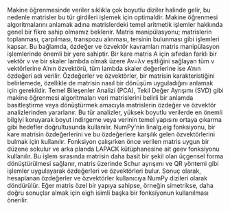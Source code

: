  Makine öğrenmesinde veriler sıklıkla çok boyutlu diziler halinde gelir, bu nedenle matrisler bu tür girdileri işlemek için optimaldir. Makine öğrenmesi algoritmalarını anlamak adına matrislerdeki temel aritmetik işlemler hakkında genel bir fikre sahip olmamız beklenir.
  Matris manipülasyonu; matrislerin toplanması, çarpılması, transpozu alınması, tersinin bulunması gibi işlemleri kapsar. Bu bağlamda, özdeğer ve özvektör kavramları matris manipülasyon işlemlerinde önemli bir yere sahiptir. Bir kare matris A için sıfırdan farklı bir vektör v ve bir skaler lambda olmak üzere Av=λv eşitliğini sağlayan tüm v vektörlerine A’nın özvektörü, tüm lambda skaler değerlerine ise A’nın özdeğeri adı verilir. Özdeğerler ve özvektörler, bir matrisin karakteristiğini belirlemede, özellikle de matrisin nasıl bir dönüşüm uyguladığını anlamak için gereklidir. 
  Temel Bileşenler Analizi (PCA), Tekil Değer Ayrışımı (SVD) gibi makine öğrenmesi algoritmaları veri matrislerini belirli bir anlamda basitleştirme veya dönüştürmek amacıyla matrislerin özdeğer ve özvektör analizlerinden yararlanır. Bu tür analizler, yüksek boyutlu verilerde en önemli bilgiyi koruyarak boyut indirgeme veya verinin temel yapısını ortaya çıkarma gibi hedefler doğrultusunda kullanılır.
  NumPy'nin linalg.eig fonksiyonu, bir kare matrisin özdeğerlerini ve bu özdeğerlere karşılık gelen özvektörlerini bulmak için kullanılır. Fonksiyon çalışırken önce verilen matris uygun bir düzene sokulur ve arka planda LAPACK kütüphanesine ait geev fonksiyonu kullanılır. Bu işlem sırasında matrisin daha basit bir şekil olan üçgensel forma dönüştürülmesi sağlanır, matris üzerinde Schur ayrışımı ve QR yöntemi gibi işlemler uygulayarak özdeğerleri ve özvektörleri bulur. Sonuç olarak, hesaplanan özdeğerler ve özvektörler kullanıcıya NumPy dizileri olarak döndürülür. Eğer matris özel bir yapıya sahipse, örneğin simetrikse, daha doğru sonuçlar almak için eigh isimli başka bir fonksiyonun kullanılması önerilir.



